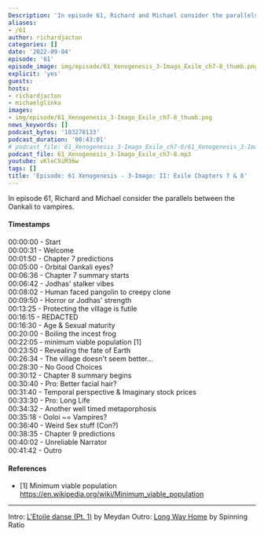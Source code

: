 ```yaml
---
Description: 'In episode 61, Richard and Michael consider the parallels between the Oankali and vampires.'
aliases:
- /61
author: richardjacton
categories: []
date: '2022-09-04'
episode: '61'
episode_image: img/episode/61_Xenogenesis_3-Imago_Exile_ch7-8_thumb.png
explicit: 'yes'
guests:
hosts:
- richardjacton
- michaelglinka
images:
- img/episode/61_Xenogenesis_3-Imago_Exile_ch7-8_thumb.png
news_keywords: []
podcast_bytes: '103278133'
podcast_duration: '00:43:01'
# podcast_file: 61_Xenogenesis_3-Imago_Exile_ch7-8/61_Xenogenesis_3-Imago_Exile_ch7-8.mp3
podcast_file: 61_Xenogenesis_3-Imago_Exile_ch7-8.mp3
youtube: vKleC9iM36w
tags: []
title: 'Episode: 61 Xenogenesis - 3-Imago: II: Exile Chapters 7 & 8'
---
```


In episode 61, Richard and Michael consider the parallels between the Oankali to vampires.

#### Timestamps

00:00:00 - Start\
00:00:31 - Welcome\
00:01:50 - Chapter 7 predictions\
00:05:00 - Orbital Oankali eyes?\
00:06:36 - Chapter 7 summary starts\
00:06:42 - Jodhas' stalker vibes\
00:08:02 - Human faced pangolin to creepy clone\
00:09:50 - Horror or Jodhas' strength\
00:13:25 - Protecting the village is futile\
00:16:15 - REDACTED\
00:16:30 - Age & Sexual maturity\
00:20:00 - Boiling the incest frog\
00:22:05 - minimum viable population [1]\
00:23:50 - Revealing the fate of Earth\
00:26:34 - The village doesn't seem better...\
00:28:30 - No Good Choices\
00:30:12 - Chapter 8 summary begins\
00:30:40 - Pro: Better facial hair?\
00:31:40 - Temporal perspective & Imaginary stock prices\
00:33:30 - Pro: Long Life\
00:34:32 - Another well timed metaporphosis\
00:35:18 - Ooloi ~= Vampires?\
00:36:40 - Weird Sex stuff (Con?)\
00:38:35 - Chapter 9 predictions\
00:40:02 - Unreliable Narrator\
00:41:42 - Outro

#### References

- [1] Minimum viable population https://en.wikipedia.org/wiki/Minimum_viable_population

---
Intro: [L'Etoile danse (Pt. 1)](https://freemusicarchive.org/music/Meydan/Havor/6-_LEtoile_danse_Pt_1_1738) by Meydan
Outro: [Long Way Home](https://freemusicarchive.org/music/Spinning_Ratio/Long_Way_Home/Long_Way_Home) by Spinning Ratio
